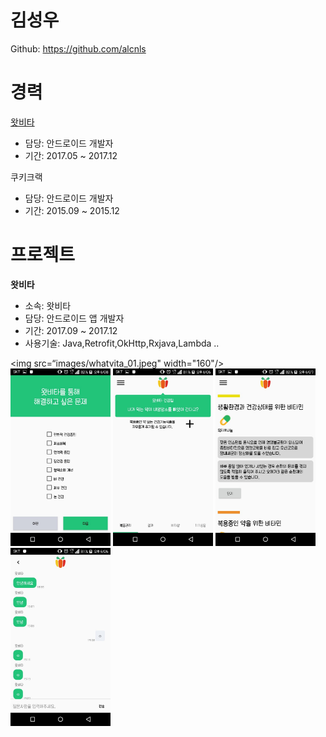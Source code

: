 # 김성우


Github: https://github.com/alcnls


# 경력

[왓비타](http://www.whatvita.kr)

* 담당: 안드로이드 개발자
* 기간: 2017.05 ~ 2017.12

쿠키크랙

* 담당: 안드로이드 개발자
* 기간: 2015.09 ~ 2015.12


# 프로젝트

**왓비타**

* 소속: 왓비타
* 담당: 안드로이드 앱 개발자
* 기간: 2017.09 ~ 2017.12
* 사용기술: Java,Retrofit,OkHttp,Rxjava,Lambda ..

<img src=“images/whatvita_01.jpeg" width="160"/> <img src="images/whatvita_02.jpeg" width="160"/>
<img src="images/whatvita_03.jpeg" width="160"/> <img src="images/whatvita_04.jpeg" width="160"/>
<img src="images/whatvita_05.jpeg" width="160"/>
